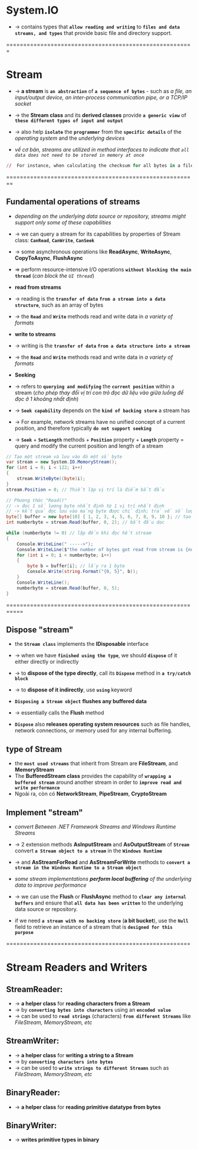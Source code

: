 # System.IO
* -> contains types that **`allow reading and writing`** to **`files and data streams, and types`** that provide basic file and directory support.

=======================================================
# Stream
* -> **a stream** is **`an abstraction`** of **`a sequence of bytes`** - such as _a file, an input/output device, an inter-process communication pipe, or a TCP/IP socket_
* -> the **Stream class** and its **derived classes** provide **`a generic view`** of **`these different types of input and output`**
* -> also help **`isolate`** the **`programmer`** from the **`specific details`** of the _operating system_ and the _underlying devices_

* _về cơ bản,  streams are utilized in method interfaces to indicate that `all data does not need to be stored in memory at once`_
```r
//  For instance, when calculating the checksum for all bytes in a file, there is no need to load all the data into memory before the calculation can begin.
```

========================================================
## Fundamental operations of streams
* _depending on the underlying data source or repository, streams might support only some of these capabilities_
* -> we can query a stream for its capabilities by properties of Stream class: **`CanRead`**, **`CanWrite`**, **`CanSeek`**
* -> some asynchronous operations like **ReadAsync**, **WriteAsync**, **CopyToAsync**, **FlushAsync** 
* => perform resource-intensive I/O operations **`without blocking the main thread`** (_can block the `UI thread`_)

* **read from streams** 
* -> reading is the **`transfer of data`** **`from a stream into a data structure`**, such as an array of bytes
* -> the **`Read`** and **`Write`** methods read and write data in _a variety of formats_

* **write to streams** 
* -> writing is the **`transfer of data`** **`from a data structure into a stream`**
* -> the **`Read`** and **`Write`** methods read and write data in _a variety of formats_

* **Seeking** 
* -> refers to **`querying and modifying`** the **`current position`** within a stream (_cho phép  thay đổi vị trí con trỏ đọc dữ liệu vào giữa luồng để đọc ở 1 khoảng nhất định_)
* -> **`Seek capability`** depends on the **`kind of backing store`** a stream has
* -> For example, network streams have no unified concept of a current position, and therefore typically **`do not support seeking`**
* -> **`Seek`** + **`SetLength`** methods + **`Position`** property + **`Length`** property = query and modify the current position and length of a stream

```c# - VD:
// Tạo một stream và lưu vào đó một số byte
var stream = new System.IO.MemoryStream();
for (int i = 0; i < 122; i++)
{
    stream.WriteByte((byte)i);
}
stream.Position = 0; // Thiết lập vị trí là điểm bắt đầu

// Phương thức "Read()"
// -> đọc 1 số lượng byte nhất định từ 1 vị trí nhất định
// -> kết quả đọc lưu vào mảng byte được chỉ định; trả về số lượng byte đọc được (trả về 0 nếu đọc hết stream)
byte[] buffer = new byte[10] { 1, 2, 3, 4, 5, 6, 7, 8, 9, 10 }; // tạo 1 mảng byte trong memory
int numberbyte = stream.Read(buffer, 0, 2); // bắt đầu dọc

while (numberbyte != 0) // lặp đến khi đọc hết stream
{
    Console.WriteLine(" ----->");
    Console.WriteLine($"the number of bytes got read from stream is {numberbyte}, include:");
    for (int i = 0; i < numberbyte; i++)
    {
        byte b = buffer[i]; // lấy ra 1 byte
        Console.Write(string.Format("{0, 5}", b));
    }
    Console.WriteLine();
    numberbyte = stream.Read(buffer, 0, 5); 
}
```

===========================================================
## Dispose "stream"
* the **`Stream class`** implements the **IDisposable** interface
* -> when we have **`finished using the type`**, we should **`dispose`** of it either directly or indirectly
* -> to **dispose of the type directly**, call its **`Dispose`** method in **`a try/catch block`**
* -> to **dispose of it indirectly**, use **`using`** keyword

* **`Disposing a Stream object`** **flushes any buffered data**
* -> essentially calls the **Flush** method 

* **`Dispose`** also **releases operating system resources** such as file handles, network connections, or memory used for any internal buffering. 

## type of Stream
* the **`most used streams`** that inherit from Stream are **FileStream**, and **MemoryStream**
* The **BufferedStream class** provides the capability of **`wrapping a buffered stream`** around another stream in order to **`improve read and write performance`**
* Ngoài ra, còn có **NetworkStream**, **PipeStream**, **CryptoStream**

## Implement "stream"
* _convert Between .NET Framework Streams and Windows Runtime Streams_
* -> 2 extension methods **AsInputStream** and **AsOutputStream** of **`Stream`** convert **`a Stream object to a stream`** in the **`Windows Runtime`** 
* -> and **AsStreamForRead** and **AsStreamForWrite** methods to **`convert a stream in the Windows Runtime to a Stream object`** 

* _some stream implementations **perform local buffering** of the underlying data to improve performance_
* -> we can use the **Flush** or **FlushAsync** method to **`clear any internal buffers`** and ensure that **`all data has been written`** to the underlying data source or repository.

* if we need **`a stream with no backing store`** (**a bit bucket**), use the **`Null`** field to retrieve an instance of a stream that is **`designed for this purpose`**

======================================================
# Stream Readers and Writers

## StreamReader: 
* -> **a helper class** for **reading characters from a Stream**
* -> by **`converting bytes into characters`** using an **`encoded value`** 
* -> can be used to **`read strings`** (characters) **`from different Streams`** like _FileStream, MemoryStream, etc_

## StreamWriter: 
* -> **a helper class** for **writing a string to a Stream**
* -> by **`converting characters into bytes`**
* -> can be used to **`write strings to different Streams`** such as _FileStream, MemoryStream, etc_

## BinaryReader: 
* -> **a helper class** for **reading primitive datatype from bytes**

## BinaryWriter: 
* -> **writes primitive types in binary**
